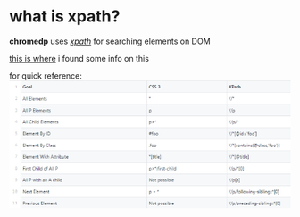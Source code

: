 # what is xpath?

**chromedp** uses _[xpath](https://developer.mozilla.org/en-US/docs/Web/XPath)_ for searching elements on DOM

[this is where](https://www.testim.io/blog/xpath-vs-css-selector-difference-choose/) i found some info on this

for quick reference:
![xpath-to-css-table-image](/assets/xpath-to-css-table.png)
